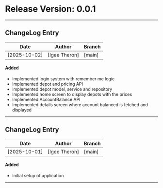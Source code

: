 # Release Version: 0.0.1
---------------------------------------------------------------------------
## ChangeLog Entry

| **Date**     | **Author**    | **Branch** |
|--------------|---------------|------------|
| [2025-10-02] | [Igee Theron] | [main]     |

#### Added
- Implemented login system with remember me logic
- Implemented depot and pricing API
- Implemented depot model, service and repository
- Implemented home screen to display depots with the prices
- Implemented AccountBalance API
- Implemented details screen where account balanced is fetched and displayed

---
## ChangeLog Entry

| **Date**     | **Author**    | **Branch** |
|--------------|---------------|------------|
| [2025-10-01] | [Igee Theron] | [main]     |

#### Added
- Initial setup of application

---